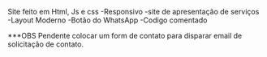 Site feito em Html, Js e css
-Responsivo
-site de apresentação de serviços
-Layout Moderno
-Botão do WhatsApp
-Codigo comentado

***OBS
Pendente colocar um form de contato para disparar email de solicitação de contato.
